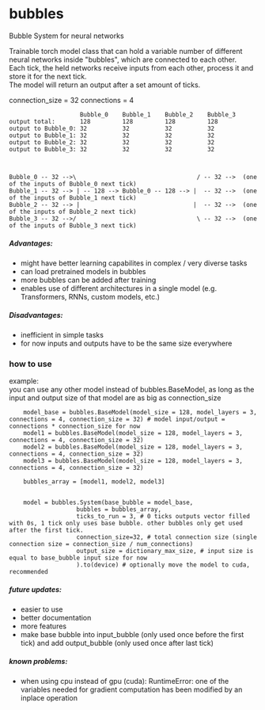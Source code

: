 # bubbles
Bubble System for neural networks

Trainable torch model class that can hold a variable number of different neural networks inside "bubbles", which are connected to each other.  
Each tick, the held networks receive inputs from each other, process it and store it for the next tick.  
The model will return an output after a set amount of ticks.  

connection_size = 32
connections = 4 

```
                    Bubble_0    Bubble_1    Bubble_2    Bubble_3  
output total:       128         128         128         128  
output to Bubble_0: 32          32          32          32  
output to Bubble_1: 32          32          32          32  
output to Bubble_2: 32          32          32          32  
output to Bubble_3: 32          32          32          32  



Bubble_0 -- 32 -->\                                  / -- 32 -->  (one of the inputs of Bubble_0 next tick)
Bubble_1 -- 32 --> | -- 128 --> Bubble_0 -- 128 --> |  -- 32 -->  (one of the inputs of Bubble_1 next tick)
Bubble_2 -- 32 --> |                                |  -- 32 -->  (one of the inputs of Bubble_2 next tick)
Bubble_3 -- 32 -->/                                  \ -- 32 -->  (one of the inputs of Bubble_3 next tick)
```


##### Advantages:  
* might have better learning capabilites in complex / very diverse tasks  
* can load pretrained models in bubbles  
* more bubbles can be added after training  
* enables use of different architectures in a single model (e.g. Transformers, RNNs, custom models, etc.)  

##### Disadvantages:  
* inefficient in simple tasks
* for now inputs and outputs have to be the same size everywhere

### how to use
example:  
you can use any other model instead of bubbles.BaseModel, as long as the input and output size of that model are as big as connection_size
```
    model_base = bubbles.BaseModel(model_size = 128, model_layers = 3, connections = 4, connection_size = 32) # model input/output = connections * connection_size for now
    model1 = bubbles.BaseModel(model_size = 128, model_layers = 3, connections = 4, connection_size = 32)
    model2 = bubbles.BaseModel(model_size = 128, model_layers = 3, connections = 4, connection_size = 32)
    model3 = bubbles.BaseModel(model_size = 128, model_layers = 3, connections = 4, connection_size = 32)

    bubbles_array = [model1, model2, model3]


    model = bubbles.System(base_bubble = model_base, 
                   bubbles = bubbles_array,
                   ticks_to_run = 3, # 0 ticks outputs vector filled with 0s, 1 tick only uses base bubble. other bubbles only get used after the first tick. 
                   connection_size=32, # total connection size (single connection size = connection_size / num_connections)
                   output_size = dictionary_max_size, # input size is equal to base_bubble input size for now
                   ).to(device) # optionally move the model to cuda, recommended
```

##### future updates:  
* easier to use  
* better documentation  
* more features
* make base bubble into input_bubble (only used once before the first tick) and add output_bubble (only used once after last tick)

##### known problems:
* when using cpu instead of gpu (cuda): RuntimeError: one of the variables needed for gradient computation has been modified by an inplace operation
